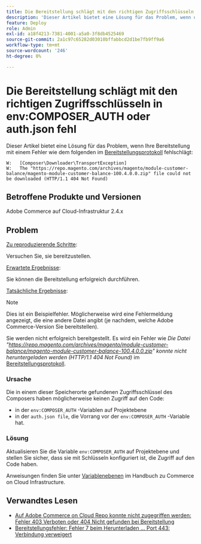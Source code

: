 ```yaml
---
title: Die Bereitstellung schlägt mit den richtigen Zugriffsschlüsseln in env:COMPOSER_AUTH oder auth.json fehl
description: 'Dieser Artikel bietet eine Lösung für das Problem, wenn die Bereitstellung mit dem folgenden Fehler fehlschlägt: "Die Datei https://repo.magento.com/archives/magento/module-customer-balance/magento-module-customer-balance-100.4.0.0.zip konnte nicht heruntergeladen werden (HTTP/1.1 404 Not Found)".'
feature: Deploy
role: Admin
exl-id: a18f4213-7381-4001-a5a0-3f8db4525469
source-git-commit: 2a1c97c65282d03010bffabbcd2d1be7fb9ff9a6
workflow-type: tm+mt
source-wordcount: '246'
ht-degree: 0%

---
```


# Die Bereitstellung schlägt mit den richtigen Zugriffsschlüsseln in env:COMPOSER_AUTH oder auth.json fehl

Dieser Artikel bietet eine Lösung für das Problem, wenn Ihre Bereitstellung mit einem Fehler wie dem folgenden im [Bereitstellungsprotokoll](https://experienceleague.adobe.com/en/docs/commerce-cloud-service/user-guide/develop/test/log-locations#deploy-log) fehlschlägt:

```
W:   [Composer\Downloader\TransportException]
W:   The "https://repo.magento.com/archives/magento/module-customer-balance/magento-module-customer-balance-100.4.0.0.zip" file could not be downloaded (HTTP/1.1 404 Not Found)
```

## Betroffene Produkte und Versionen

Adobe Commerce auf Cloud-Infrastruktur 2.4.x

## Problem

<u>Zu reproduzierende Schritte</u>:

Versuchen Sie, sie bereitzustellen.

<u>Erwartete Ergebnisse</u>:

Sie können die Bereitstellung erfolgreich durchführen.

<u>Tatsächliche Ergebnisse</u>:

>[!NOTE]
>
>Dies ist ein Beispielfehler. Möglicherweise wird eine Fehlermeldung angezeigt, die eine andere Datei angibt (je nachdem, welche Adobe Commerce-Version Sie bereitstellen).

Sie werden nicht erfolgreich bereitgestellt. Es wird ein Fehler wie *Die Datei &quot;https://repo.magento.com/archives/magento/module-customer-balance/magento-module-customer-balance-100.4.0.0.zip&quot; konnte nicht heruntergeladen werden (HTTP/1.1 404 Not Found)* im [Bereitstellungsprotokoll](https://experienceleague.adobe.com/en/docs/commerce-cloud-service/user-guide/develop/test/log-locations#deploy-log).

### Ursache

Die in einem dieser Speicherorte gefundenen Zugriffsschlüssel des Composers haben möglicherweise keinen Zugriff auf den Code:

* in der `env:COMPOSER_AUTH` -Variablen auf Projektebene
* in der `auth.json file`, die Vorrang vor der `env:COMPOSER_AUTH` -Variable hat.

### Lösung

Aktualisieren Sie die Variable `env:COMPOSER_AUTH` auf Projektebene und stellen Sie sicher, dass sie mit Schlüsseln konfiguriert ist, die Zugriff auf den Code haben.

Anweisungen finden Sie unter [Variablenebenen](https://experienceleague.adobe.com/en/docs/commerce-cloud-service/user-guide/configure/env/variable-levels) im Handbuch zu Commerce on Cloud Infrastructure.

## Verwandtes Lesen

* [Auf Adobe Commerce on Cloud Repo konnte nicht zugegriffen werden: Fehler 403 Verboten oder 404 Nicht gefunden bei Bereitstellung](/docs/commerce-knowledge-base/kb/troubleshooting/deployment/magento-commerce-cloud-repo-could-not-be-accessed-403-forbidden-or-404-not-found-error-when-deploying.html)
* [Bereitstellungsfehler: Fehler 7 beim Herunterladen ... Port 443: Verbindung verweigert](/help/troubleshooting/deployment/deployment-error-downloading-connection-refused-adobe-commerce.md)
